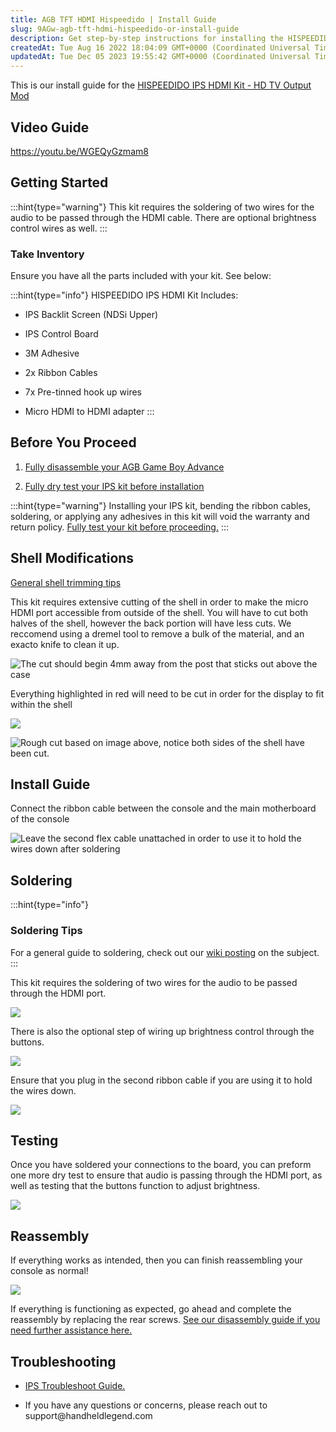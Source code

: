 ```yaml
---
title: AGB TFT HDMI Hispeedido | Install Guide
slug: 9AGw-agb-tft-hdmi-hispeedido-or-install-guide
description: Get step-by-step instructions for installing the HISPEEDIDO IPS HDMI Kit - HD TV Output Mod for Game Boy Advance with this comprehensive installation guide. Includes a helpful video tutorial, inventory checklist, and essential preparation tips. Learn how 
createdAt: Tue Aug 16 2022 18:04:09 GMT+0000 (Coordinated Universal Time)
updatedAt: Tue Dec 05 2023 19:55:42 GMT+0000 (Coordinated Universal Time)
---
```


This is our install guide for the [HISPEEDIDO IPS HDMI Kit - HD TV Output Mod](https://handheldlegend.com/collections/game-boy-advance-gba-displays/products/game-boy-advance-ips-hdmi-kit-hd-tv-output-mod?variant=39815098925190)

## Video Guide

<https://youtu.be/WGEQyGzmam8>

## Getting Started

:::hint{type="warning"}
This kit requires the soldering of two wires for the audio to be passed through the HDMI cable. There are optional brightness control wires as well.&#x20;
:::

### Take Inventory

Ensure you have all the parts included with your kit. See below:&#x20;

:::hint{type="info"}
HISPEEDIDO IPS HDMI Kit Includes:&#x20;

*   IPS Backlit Screen (NDSi Upper)

*   IPS Control Board

*   3M Adhesive&#x20;

*   2x Ribbon Cables

*   7x Pre-tinned hook up wires

*   Micro HDMI to HDMI adapter
:::

## Before You Proceed

1.  [﻿Fully disassemble your AGB Game Boy Advance﻿﻿﻿](https://wiki.handheldlegend.com/agb-disassembly-guide)

2.  [﻿Fully dry test your IPS kit before installation](https://wiki.handheldlegend.com/ips-lcd-dry-test)

:::hint{type="warning"}
Installing your IPS kit, bending the ribbon cables, soldering, or applying any adhesives in this kit will void the warranty and return policy. [Fully test your kit before proceeding.](https://wiki.handheldlegend.com/ips-lcd-dry-test)
:::

## Shell Modifications

[General shell trimming tips](https://wiki.handheldlegend.com/oem-and-non-ips-gba-shells-trim-guide)

This kit requires extensive cutting of the shell in order to make the micro HDMI port accessible from outside of the shell. You will have to cut both halves of the shell, however the back portion will have less cuts. We reccomend using a dremel tool to remove a bulk of the material, and an exacto knife to clean it up.&#x20;

![The cut should begin 4mm away from the post that sticks out above the case](../../assets/YPOCpjn8sFT_UtJrpBKnl_new-cutting.png)

Everything highlighted in red will need to be cut in order for the display to fit within the shell

![](../../assets/2dUNR3u8hj6-BMiHzerm7_shell-cutting.png)

![Rough cut based on image above, notice both sides of the shell have been cut. ](../../assets/M34NaI0Pmp98qL6aBUSDH_case-cut.jpg)

## Install Guide

Connect the ribbon cable between the console and the main motherboard of the console

![Leave the second flex cable unattached in order to use it to hold the wires down after soldering](../../assets/yhAjzef0xCj0N8HDGJqj7_flex.jpg)

## Soldering

:::hint{type="info"}
### Soldering Tips

For a general guide to soldering, check out our [wiki posting](https://app.archbee.io/docs/ZktAtdoYhvOAUbpe67QWW/82dmSRzWkh5oi6_v4IGQu) on the subject.
:::

This kit requires the soldering of two wires for the audio to be passed through the HDMI port.

![](../../assets/U_-xq0-FFJH5d8N57ApL2_audio-soldering.png)

There is also the optional step of wiring up brightness control through the buttons.&#x20;

![](../../assets/2XTM1Tl5AsChnVc9NWWbe_button-soldering.png)

Ensure that you plug in the second ribbon cable if you are using it to hold the wires down.

![](../../assets/MwkJAXvEhjK6fSOWUODdU_second-ribbon-photoshop.png)

## Testing

Once you have soldered your connections to the board, you can preform one more dry test to ensure that audio is passing through the HDMI port, as well as testing that the buttons function to adjust brightness.&#x20;

![](../../assets/EhaTbSORlX9olqiUxsF3y_buttontest.png)

## Reassembly

If everything works as intended, then you can finish reassembling your console as normal!

![](../../assets/kxr79iOXj9EjxDoYmcz6q_working.png)

If everything is functioning as expected, go ahead and complete the reassembly by replacing the rear screws. [See our disassembly guide if you need further assistance here.](https://wiki.handheldlegend.com/agb-disassembly-guide)

## Troubleshooting

*   [IPS Troubleshoot Guide.](https://wiki.handheldlegend.com/ips-troubleshooting-guide)

*   If you have any questions or concerns, please reach out to support\@handheldlegend.com

